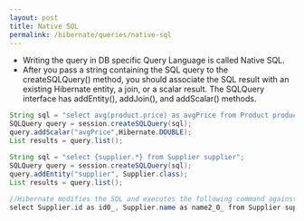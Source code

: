 ```yaml
---
layout: post
title: Native SQL
permalink: /hibernate/queries/native-sql
---
```


-	Writing the query in DB specific Query Language is called Native SQL.
-	After you pass a string containing the SQL query to the createSQLQuery() method, you should associate the SQL result with an existing Hibernate entity, a join, or a scalar result. The SQLQuery interface has addEntity(), addJoin(), and addScalar() methods.

```java
String sql = "select avg(product.price) as avgPrice from Product product";
SQLQuery query = session.createSQLQuery(sql);
query.addScalar("avgPrice",Hibernate.DOUBLE);
List results = query.list();
```
```java
String sql = "select {supplier.*} from Supplier supplier";
SQLQuery query = session.createSQLQuery(sql);
query.addEntity("supplier", Supplier.class);
List results = query.list();
 
//Hibernate modifies the SQL and executes the following command against the database:
select Supplier.id as id0_, Supplier.name as name2_0_ from Supplier supplier
```
